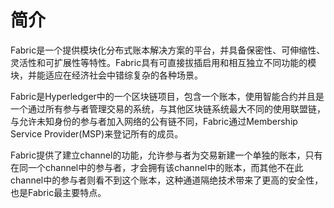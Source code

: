 # 简介

Fabric是一个提供模块化分布式账本解决方案的平台，并具备保密性、可伸缩性、灵活性和可扩展性等特性。Fabric具有可直接拔插启用和相互独立不同功能的模块，并能适应在经济社会中错综复杂的各种场景。

Fabric是Hyperledger中的一个区块链项目，包含一个账本，使用智能合约并且是一个通过所有参与者管理交易的系统，与其他区块链系统最大不同的使用联盟链，与允许未知身份的参与者加入网络的公有链不同，Fabric通过Membership Service Provider(MSP)来登记所有的成员。

Fabric提供了建立channel的功能，允许参与者为交易新建一个单独的账本，只有在同一个channel中的参与者，才会拥有该channel中的账本，而其他不在此channel中的参与者则看不到这个账本，这种通道隔绝技术带来了更高的安全性，也是Fabric最主要特点。